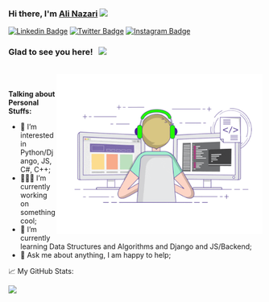### Hi there, I'm <a href="https://github.com/mr-nazari/" target="_blank">Ali Nazari</a> <img src="https://media.giphy.com/media/hvRJCLFzcasrR4ia7z/giphy.gif" width="25px">

[![Linkedin Badge](https://img.shields.io/badge/-LinkedIn-0e76a8?style=flat-square&logo=Linkedin&logoColor=white)](https://www.linkedin.com/in/nazarigh)
[![Twitter Badge](https://img.shields.io/badge/-Twitter-00acee?style=flat-square&logo=Twitter&logoColor=white)](https://twitter.com/alinazarigh)
[![Instagram Badge](https://img.shields.io/badge/-Instagram-e4405f?style=flat-square&logo=Instagram&logoColor=white)](https://www.instagram.com/alinazari_gh/)

### Glad to see you here! &nbsp; ![](https://visitor-badge.glitch.me/badge?page_id=mr-nazari.mr-nazari)

<br>

<img align="right" alt="GIF" src="https://github.com/mr-nazari/mr-nazari/blob/main/coding.gif" width="408" height="318" />

<br>

**Talking about Personal Stuffs:**

- 👀 I’m interested in Python/Django, JS, C#, C++;
- 👨🏻‍💻 I’m currently working on something cool;
- 🚀 I’m currently learning Data Structures and Algorithms and Django and JS/Backend;
- 💬 Ask me about anything, I am happy to help;

<p>📈 My GitHub Stats:</p>
<img height="180em" src="https://github-readme-stats.vercel.app/api?username=mr-nazari&show_icons=true&hide_border=true&&count_private=true&include_all_commits=true" />
